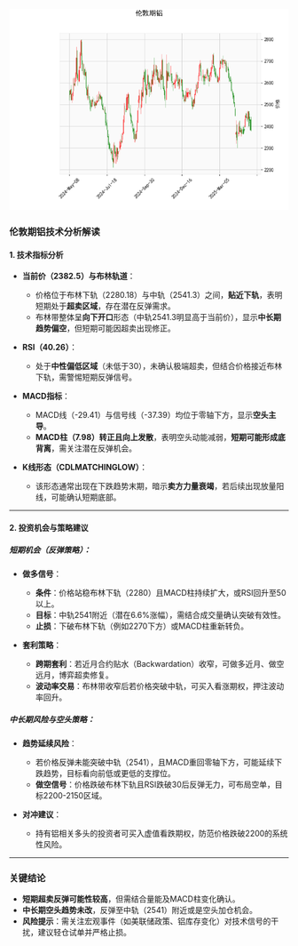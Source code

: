![图](Alum.png)



### 伦敦期铝技术分析解读

#### 1. 技术指标分析
- **当前价（2382.5）与布林轨道**：
  - 价格位于布林下轨（2280.18）与中轨（2541.3）之间，**贴近下轨**，表明短期处于**超卖区域**，存在潜在反弹需求。
  - 布林带整体呈**向下开口**形态（中轨2541.3明显高于当前价），显示**中长期趋势偏空**，但短期可能因超卖出现修正。

- **RSI（40.26）**：
  - 处于**中性偏低区域**（未低于30），未确认极端超卖，但结合价格接近布林下轨，需警惕短期反弹信号。

- **MACD指标**：
  - MACD线（-29.41）与信号线（-37.39）均位于零轴下方，显示**空头主导**。
  - **MACD柱（7.98）转正且向上发散**，表明空头动能减弱，**短期可能形成底背离**，需关注潜在反弹机会。

- **K线形态（CDLMATCHINGLOW）**：
  - 该形态通常出现在下跌趋势末期，暗示**卖方力量衰竭**，若后续出现放量阳线，可能确认短期底部。

---

#### 2. 投资机会与策略建议

##### **短期机会（反弹策略）**：
- **做多信号**：
  - **条件**：价格站稳布林下轨（2280）且MACD柱持续扩大，或RSI回升至50以上。
  - **目标**：中轨2541附近（潜在6.6%涨幅），需结合成交量确认突破有效性。
  - **止损**：下破布林下轨（例如2270下方）或MACD柱重新转负。

- **套利策略**：
  - **跨期套利**：若近月合约贴水（Backwardation）收窄，可做多近月、做空远月，博弈超卖修复。
  - **波动率交易**：布林带收窄后若价格突破中轨，可买入看涨期权，押注波动率回升。

##### **中长期风险与空头策略**：
- **趋势延续风险**：
  - 若价格反弹未能突破中轨（2541），且MACD重回零轴下方，可能延续下跌趋势，目标看向前低或更低的支撑位。
  - **做空信号**：价格跌破布林下轨且RSI跌破30后反弹无力，可布局空单，目标2200-2150区域。

- **对冲建议**：
  - 持有铝相关多头的投资者可买入虚值看跌期权，防范价格跌破2200的系统性风险。

---

### 关键结论
- **短期超卖反弹可能性较高**，但需结合量能及MACD柱变化确认。
- **中长期空头趋势未改**，反弹至中轨（2541）附近或是空头加仓机会。
- **风险提示**：需关注宏观事件（如美联储政策、铝库存变化）对技术信号的干扰，建议轻仓试单并严格止损。